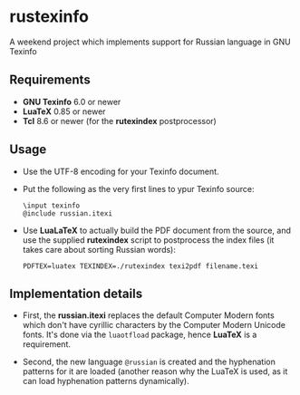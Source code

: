 # rustexinfo

A weekend project which implements support for Russian language in GNU Texinfo

## Requirements

* **GNU Texinfo** 6.0 or newer
* **LuaTeX** 0.85 or newer
* **Tcl** 8.6 or newer (for the **rutexindex** postprocessor)

## Usage

* Use the UTF-8 encoding for your Texinfo document.

* Put the following as the very first lines to ypur Texinfo source:

      \input texinfo
      @include russian.itexi

* Use **LuaLaTeX** to actually build the PDF document from the source, and use
  the supplied **rutexindex** script to postprocess the index files (it takes
  care about sorting Russian words):

      PDFTEX=luatex TEXINDEX=./rutexindex texi2pdf filename.texi

## Implementation details

* First, the **russian.itexi** replaces the default Computer Modern fonts
  which don't have cyrillic characters by the Computer Modern Unicode fonts.
  It's done via the `luaotfload` package, hence **LuaTeX** is a requirement.

* Second, the new language `@russian` is created and the hyphenation patterns
  for it are loaded (another reason why the LuaTeX is used, as it can load
  hyphenation patterns dynamically).
